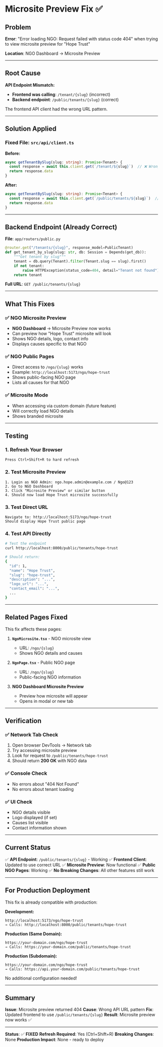 # Microsite Preview Fix ✅

## Problem

**Error**: "Error loading NGO: Request failed with status code 404" when trying to view microsite preview for "Hope Trust"

**Location**: NGO Dashboard → Microsite Preview

---

## Root Cause

**API Endpoint Mismatch:**
- **Frontend was calling**: `/tenant/{slug}` (incorrect)
- **Backend endpoint**: `/public/tenants/{slug}` (correct)

The frontend API client had the wrong URL pattern.

---

## Solution Applied

### Fixed File: `src/api/client.ts`

**Before:**
```typescript
async getTenantBySlug(slug: string): Promise<Tenant> {
  const response = await this.client.get(`/tenant/${slug}`)  // ❌ Wrong URL
  return response.data
}
```

**After:**
```typescript
async getTenantBySlug(slug: string): Promise<Tenant> {
  const response = await this.client.get(`/public/tenants/${slug}`)  // ✅ Correct URL
  return response.data
}
```

---

## Backend Endpoint (Already Correct)

**File**: `app/routers/public.py`

```python
@router.get("/tenants/{slug}", response_model=PublicTenant)
def get_tenant_by_slug(slug: str, db: Session = Depends(get_db)):
    """Get tenant by slug"""
    tenant = db.query(Tenant).filter(Tenant.slug == slug).first()
    if not tenant:
        raise HTTPException(status_code=404, detail="Tenant not found")
    return tenant
```

**Full URL**: `GET /public/tenants/{slug}`

---

## What This Fixes

### ✅ NGO Microsite Preview
- **NGO Dashboard** → Microsite Preview now works
- Can preview how "Hope Trust" microsite will look
- Shows NGO details, logo, contact info
- Displays causes specific to that NGO

### ✅ NGO Public Pages
- Direct access to `/ngo/{slug}` works
- Example: `http://localhost:5173/ngo/hope-trust`
- Shows public-facing NGO page
- Lists all causes for that NGO

### ✅ Microsite Mode
- When accessing via custom domain (future feature)
- Will correctly load NGO details
- Shows branded microsite

---

## Testing

### 1. Refresh Your Browser
```
Press Ctrl+Shift+R to hard refresh
```

### 2. Test Microsite Preview
```
1. Login as NGO Admin: ngo.hope.admin@example.com / Ngo@123
2. Go to NGO Dashboard
3. Click "Microsite Preview" or similar button
4. Should now load Hope Trust microsite successfully
```

### 3. Test Direct URL
```
Navigate to: http://localhost:5173/ngo/hope-trust
Should display Hope Trust public page
```

### 4. Test API Directly
```bash
# Test the endpoint
curl http://localhost:8000/public/tenants/hope-trust

# Should return:
{
  "id": 1,
  "name": "Hope Trust",
  "slug": "hope-trust",
  "description": "...",
  "logo_url": "...",
  "contact_email": "...",
  ...
}
```

---

## Related Pages Fixed

This fix affects these pages:

1. **`NgoMicrosite.tsx`** - NGO microsite view
   - URL: `/ngo/{slug}`
   - Shows NGO details and causes

2. **`NgoPage.tsx`** - Public NGO page
   - URL: `/ngo/{slug}`
   - Public-facing NGO information

3. **NGO Dashboard Microsite Preview**
   - Preview how microsite will appear
   - Opens in modal or new tab

---

## Verification

### ✅ Network Tab Check
1. Open browser DevTools → Network tab
2. Try accessing microsite preview
3. Look for request to `/public/tenants/hope-trust`
4. Should return **200 OK** with NGO data

### ✅ Console Check
- No errors about "404 Not Found"
- No errors about tenant loading

### ✅ UI Check
- NGO details visible
- Logo displayed (if set)
- Causes list visible
- Contact information shown

---

## Current Status

✅ **API Endpoint**: `/public/tenants/{slug}` - Working
✅ **Frontend Client**: Updated to use correct URL
✅ **Microsite Preview**: Now functional
✅ **Public NGO Pages**: Working
✅ **No Breaking Changes**: All other features still work

---

## For Production Deployment

This fix is already compatible with production:

**Development:**
```
http://localhost:5173/ngo/hope-trust
→ Calls: http://localhost:8000/public/tenants/hope-trust
```

**Production (Same Domain):**
```
https://your-domain.com/ngo/hope-trust
→ Calls: https://your-domain.com/public/tenants/hope-trust
```

**Production (Subdomain):**
```
https://your-domain.com/ngo/hope-trust
→ Calls: https://api.your-domain.com/public/tenants/hope-trust
```

No additional configuration needed!

---

## Summary

**Issue**: Microsite preview returned 404
**Cause**: Wrong API URL pattern
**Fix**: Updated frontend to use `/public/tenants/{slug}`
**Result**: Microsite preview now works ✅

---

**Status**: ✅ **FIXED**
**Refresh Required**: Yes (Ctrl+Shift+R)
**Breaking Changes**: None
**Production Impact**: None - ready to deploy

